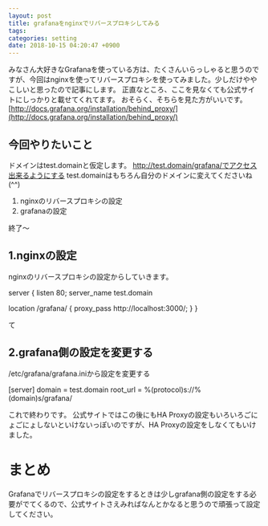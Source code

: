 ```yaml
---
layout: post
title: grafanaをnginxでリバースプロキシしてみる
tags:
categories: setting
date: 2018-10-15 04:20:47 +0900
---
```


みなさん大好きなGrafanaを使っている方は、たくさんいらっしゃると思うのですが、今回はnginxを使ってリバースプロキシを使ってみました。少しだけややこしいと思ったので記事にします。 正直なところ、ここを見なくても公式サイトにしっかりと載せてくれてます。 おそらく、そちらを見た方がいいです。 [http://docs.grafana.org/installation/behind_proxy/](http://docs.grafana.org/installation/behind_proxy/)

今回やりたいこと
--------

ドメインはtest.domainと仮定します。 http://test.domain/grafana/でアクセス出来るようにする test.domainはもちろん自分のドメインに変えてくださいね(^^)

1.  nginxのリバースプロキシの設定
2.  grafanaの設定

終了～

1.nginxの設定
----------

nginxのリバースプロキシの設定からしていきます。

server {
  listen 80;
  server_name test.domain

  location /grafana/ {
   proxy_pass http://localhost:3000/;
  }
}

て

2.grafana側の設定を変更する
------------------

/etc/grafana/grafana.iniから設定を変更する

\[server\]
domain = test.domain
root_url = %(protocol)s://%(domain)s/grafana/

これで終わりです。 公式サイトではこの後にもHA Proxyの設定もいろいろごにょごにょしないといけないっぽいのですが、HA Proxyの設定をしなくてもいけました。

まとめ
===

Grafanaでリバースプロキシの設定をするときは少しgrafana側の設定をする必要がでてくるので、公式サイトさえみればなんとかなると思うので頑張って設定してください。
